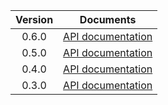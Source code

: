 | Version | Documents |
|:---:|---|
| 0.6.0 | [API documentation](0.6.0) |
| 0.5.0 | [API documentation](0.5.0) |
| 0.4.0 | [API documentation](0.4.0) |
| 0.3.0 | [API documentation](0.3.0) |
